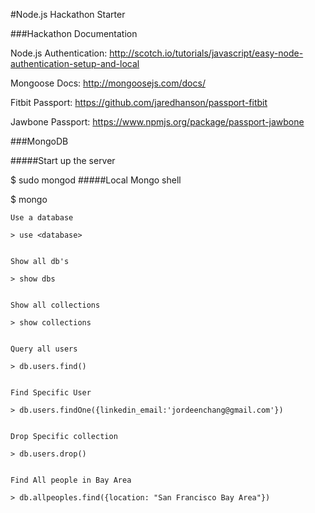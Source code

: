 #Node.js Hackathon Starter

###Hackathon Documentation

Node.js Authentication:
http://scotch.io/tutorials/javascript/easy-node-authentication-setup-and-local

Mongoose Docs:
http://mongoosejs.com/docs/

Fitbit Passport:
https://github.com/jaredhanson/passport-fitbit

Jawbone Passport:
https://www.npmjs.org/package/passport-jawbone

###MongoDB


#####Start up the server

$ sudo mongod
#####Local Mongo shell

$ mongo


	Use a database

	> use <database>


	Show all db's

	> show dbs


	Show all collections

	> show collections


	Query all users

	> db.users.find()


	Find Specific User

	> db.users.findOne({linkedin_email:'jordeenchang@gmail.com'})


	Drop Specific collection

	> db.users.drop()


	Find All people in Bay Area

	> db.allpeoples.find({location: "San Francisco Bay Area"})
